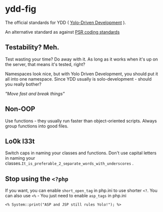 ydd-fig
=======

The official standards for YDD ( [Yolo-Driven Development](http://ruby.zigzo.com/2013/02/24/ydd-guidelines-yolo-driven-development/) ). 

An alternative standard as against [PSR coding standards](http://code.tutsplus.com/tutorials/psr-huh--net-29314) 

Testability? Meh.
-----------------

Test wasting your time? Do away with it. As long as it works when it's up on the server, that means it's tested, right? 

Namespaces look nice, but with Yolo Driven Development, you should put it all into one namespace. Since YDD usually is solo-development - should you really bother?  

_"Move fast and break things"_

Non-OOP
------

Use functions - they usually run faster than object-oriented scripts. Always group functions into good files.

Lo0k l33t
----------

Switch caps in naming your classes and functions. Don't use capital letters in naming your classes.`It_is_preferable_2_separate_words_with_underscores` .  

Stop using the `<?php `
--------------- 

If you want, you can enable `short_open_tag` in php.ini to use shorter `<?`. 
You can also use `<%` - You just need to enable `asp_tags` in php.ini

`<% System::print("ASP and JSP still rules Yolo!"); %>`
